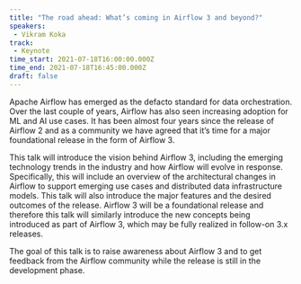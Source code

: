 ```yaml
---
title: "The road ahead: What’s coming in Airflow 3 and beyond?"
speakers:
 - Vikram Koka
track:
 - Keynote
time_start: 2021-07-18T16:00:00.000Z
time_end: 2021-07-18T16:45:00.000Z
draft: false
---
```


Apache Airflow has emerged as the defacto standard for data orchestration. Over the last couple of years, Airflow has also seen increasing adoption for ML and AI use cases. It has been almost four years since the release of Airflow 2 and as a community we have agreed that it’s time for a major foundational release in the form of Airflow 3.

This talk will introduce the vision behind Airflow 3, including the emerging technology trends in the industry and how Airflow will evolve in response. Specifically, this will include an overview of the architectural changes in Airflow to support emerging use cases and distributed data infrastructure models. This talk will also introduce the major features and the desired outcomes of the release. Airflow 3 will be a foundational release and therefore this talk will similarly introduce the new concepts being introduced as part of Airflow 3, which may be fully realized in follow-on 3.x releases.

The goal of this talk is to raise awareness about Airflow 3 and to get feedback from the Airflow community while the release is still in the development phase.